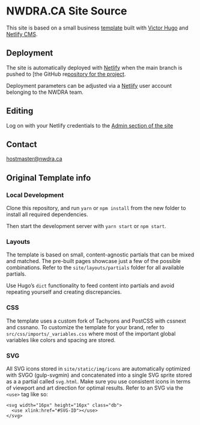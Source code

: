 # NWDRA.CA Site Source

This site is based on  a small business [template](https://github.com/netlify-templates/kaldi-hugo-cms-template)  built with [Victor Hugo](https://github.com/netlify/victor-hugo) and [Netlify CMS](https://github.com/netlify/netlify-cms).  

## Deployment 

The site is automatically deployed with [Netlify](https://www.netlify.com) when the main branch is pushed to [the GitHub re[pository for the project](https://github.com/qvnwdra/nwdra-hugo). 

Deployment parameters can be adjusted via a [Netlify](https://www.netlify.com) user account belonging to the NWDRA team.  

## Editing

Log on with your Netlify credentials to the [Admin section of the site](https://nwdra.ca/admin)


## Contact

hostmaster@nwdra.ca

## Original Template info

### Local Development

Clone this repository, and run `yarn` or `npm install` from the new folder to install all required dependencies.

Then start the development server with `yarn start` or `npm start`.

### Layouts

The template is based on small, content-agnostic partials that can be mixed and matched. The pre-built pages showcase just a few of the possible combinations. Refer to the `site/layouts/partials` folder for all available partials.

Use Hugo’s `dict` functionality to feed content into partials and avoid repeating yourself and creating discrepancies.

### CSS

The template uses a custom fork of Tachyons and PostCSS with cssnext and cssnano. To customize the template for your brand, refer to `src/css/imports/_variables.css` where most of the important global variables like colors and spacing are stored.

### SVG

All SVG icons stored in `site/static/img/icons` are automatically optimized with SVGO (gulp-svgmin) and concatenated into a single SVG sprite stored as a a partial called `svg.html`. Make sure you use consistent icons in terms of viewport and art direction for optimal results. Refer to an SVG via the `<use>` tag like so:

```
<svg width="16px" height="16px" class="db">
  <use xlink:href="#SVG-ID"></use>
</svg>
```
